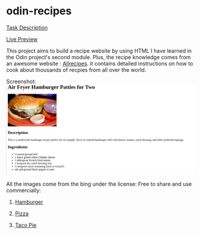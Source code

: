 # odin-recipes

[Task Description](https://www.theodinproject.com/lessons/foundations-recipes)

[Live Preview](https://maxim55069633.github.io/1.odin_recipes/)

This project aims to build a recipe website by using HTML I have learned in the Odin project's second module. Plus, the recipe knowledge comes from an awesome website : [Allrecipes](https://www.allrecipes.com/). it contains detailed instructions on how to cook about thousands of recpies from all over the world. 

Screenshot:
![Project Screenshot](./images/sample.png)


All the images come from the bing under the license: Free to share and use commercially:

1. [Hamburger](https://cn.bing.com/images/search?view=detailV2&ccid=gSSAGqej&id=9EF16E194D577AF107ECFCFAF4D91FC845CF91BC&thid=OIP.gSSAGqejVWg7wnlzkkmV5wHaE7&mediaurl=https%3a%2f%2fwww.howmuchisit.org%2fwp-content%2fuploads%2f2011%2f05%2fhamburger.jpg&exph=333&expw=500&q=hamburger&simid=608036162671110200&FORM=IRPRST&ck=BCDAAECFA398781223733D5F7A2811C9&selectedIndex=31&qft=+filterui%3alicense-L2_L3_L4&ajaxhist=0&ajaxserp=0)

2. [Pizza](https://cn.bing.com/images/search?view=detailV2&ccid=vCfwLd5E&id=DE1017EEC9C0EFE10412E2000DA79DAC39C463C8&thid=OIP.vCfwLd5ExIzsi4Gb98o8tAHaFj&mediaurl=https%3a%2f%2fwww.receitasdepesos.com.br%2fwp-content%2fuploads%2f2020%2f10%2fpizza-de-frigideira-receita-scaled.jpg&exph=1920&expw=2560&q=pizza&simid=608041565741151116&FORM=IRPRST&ck=57297311423ACFE30FC98F340B8E31DE&selectedIndex=0&qft=+filterui%3alicense-L2_L3_L4&ajaxhist=0&ajaxserp=0)

3. [Taco Pie](https://cn.bing.com/images/search?view=detailV2&ccid=EFeHkk0b&id=A3EED7ABC7DAB1E773FF7E3E8AC8A11AC4AF3A88&thid=OIP.EFeHkk0bW4bLGvTaWDY1cgHaE4&mediaurl=https%3a%2f%2fwww.foodista.com%2fsites%2fdefault%2ffiles%2fstyles%2ffeatured%2fpublic%2ffield%2fimage%2ftaco+pie.jpg&exph=400&expw=607&q=Taco+Pie&simid=608037266482354696&FORM=IRPRST&ck=C0EAC687E61BC1ECF06EE78416162B76&selectedIndex=1&qft=+filterui%3alicense-L2_L3_L4&ajaxhist=0&ajaxserp=0)


